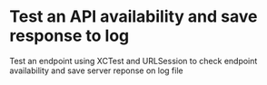 # Test an API availability and save response to log
Test an endpoint using XCTest and URLSession to check endpoint availability and save server reponse on log file
